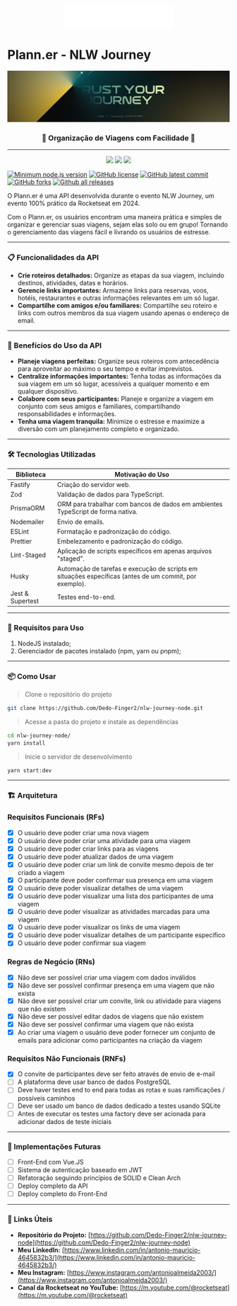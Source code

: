 <p align="center">
  <img style="width: 250px" src="https://raw.githubusercontent.com/Dedo-Finger2/nlw-journey-node/master/pulbic/images/nlw-journey-logo.png" />
</p>

# Plann.er - NLW Journey

![project-banner](https://raw.githubusercontent.com/Dedo-Finger2/nlw-journey-node/master/pulbic/images/nlw-journey-banner.png)

<h3 align="center">💫 Organização de Viagens com Facilidade 💫</h3>

---

<p align="center">
    <img src="https://img.shields.io/badge/typescript-%23007ACC.svg?style=for-the-badge&logo=typescript&logoColor=white"/>
  <img src="https://img.shields.io/badge/fastify-%23000000.svg?style=for-the-badge&logo=fastify&logoColor=white"/>
  <img src="https://img.shields.io/badge/Prisma-3982CE?style=for-the-badge&logo=Prisma&logoColor=white"/>
</p>

[![Minimum node.js version](https://badgen.net/npm/node/express)](https://npmjs.com/package/express)
[![GitHub license](https://badgen.net/github/license/Dedo-Finger2/nlw-journey-node)](https://github.com/Dedo-Finger2/nlw-journey-node/blob/master/LICENSE)
[![GitHub latest commit](https://badgen.net/github/last-commit/Dedo-Finger2/nlw-journey-node)](https://github.com/Dedo-Finger2/nlw-journey-node/commit/)
[![GitHub forks](https://badgen.net/github/forks/Dedo-Finger2/nlw-journey-node/)](https://github.com/Dedo-Finger2/nlw-journey-node/network/)
[![Github all releases](https://img.shields.io/github/downloads/Dedo-Finger2/nlw-journey-node/total.svg)](https://github.com/Dedo-Finger2/nlw-journey-node/releases/)

O Plann.er é uma API desenvolvida durante o evento NLW Journey, um evento 100% prático da Rocketseat em 2024.

Com o Plann.er, os usuários encontram uma maneira prática e simples de organizar e gerenciar suas viagens, sejam elas solo ou em grupo! Tornando o gerenciamento das viagens fácil e livrando os usuários de estresse.

---

### 📋 Funcionalidades da API

- **Crie roteiros detalhados:** Organize as etapas da sua viagem, incluindo destinos, atividades, datas e horários.
- **Gerencie links importantes:** Armazene links para reservas, voos, hotéis, restaurantes e outras informações relevantes em um só lugar.
- **Compartilhe com amigos e/ou familiares:** Compartilhe seu roteiro e links com outros membros da sua viagem usando apenas o endereço de email.

---

### 🌟 Benefícios do Uso da API

- **Planeje viagens perfeitas:** Organize seus roteiros com antecedência para aproveitar ao máximo o seu tempo e evitar imprevistos.
- **Centralize informações importantes:** Tenha todas as informações da sua viagem em um só lugar, acessíveis a qualquer momento e em qualquer dispositivo.
- **Colabore com seus participantes:** Planeje e organize a viagem em conjunto com seus amigos e familiares, compartilhando responsabilidades e informações.
- **Tenha uma viagem tranquila:** Minimize o estresse e maximize a diversão com um planejamento completo e organizado.

---

### 🛠️ Tecnologias Utilizadas

| Biblioteca        | Motivação do Uso                                                                 |
|-------------------|----------------------------------------------------------------------------------|
| Fastify           | Criação do servidor web.                                                         |
| Zod               | Validação de dados para TypeScript.                                              |
| PrismaORM         | ORM para trabalhar com bancos de dados em ambientes TypeScript de forma nativa.  |
| Nodemailer        | Envio de emails.                                                                 |
| ESLint            | Formatação e padronização do código.                                             |
| Prettier          | Embelezamento e padronização do código.                                          |
| Lint-Staged       | Aplicação de scripts específicos em apenas arquivos "staged".                    |
| Husky             | Automação de tarefas e execução de scripts em situações específicas (antes de um commit, por exemplo). |
| Jest & Supertest  | Testes end-to-end.                                                               |

---

### 🚀 Requisitos para Uso

1. NodeJS instalado;
2. Gerenciador de pacotes instalado (npm, yarn ou pnpm);

---

### 📦 Como Usar

> Clone o repositório do projeto
```bash
git clone https://github.com/Dedo-Finger2/nlw-journey-node.git
```

> Acesse a pasta do projeto e instale as dependências
```bash
cd nlw-journey-node/
yarn install
```

> Inicie o servidor de desenvolvimento
```bash
yarn start:dev
```

---

### 🏗️ Arquitetura

### Requisitos Funcionais (RFs)

- [x] O usuário deve poder criar uma nova viagem
- [x] O usuário deve poder criar uma atividade para uma viagem
- [x] O usuário deve poder criar links para as viagens
- [x] O usuário deve poder atualizar dados de uma viagem
- [x] O usuário deve poder criar um link de convite mesmo depois de ter criado a viagem
- [x] O participante deve poder confirmar sua presença em uma viagem
- [x] O usuário deve poder visualizar detalhes de uma viagem
- [x] O usuário deve poder visualizar uma lista dos participantes de uma viagem
- [x] O usuário deve poder visualizar as atividades marcadas para uma viagem
- [x] O usuário deve poder visualizar os links de uma viagem
- [x] O usuário deve poder visualizar detalhes de um participante específico
- [x] O usuário deve poder confirmar sua viagem

### Regras de Negócio (RNs)

- [x] Não deve ser possível criar uma viagem com dados inválidos
- [x] Não deve ser possível confirmar presença em uma viagem que não exista
- [x] Não deve ser possível criar um convite, link ou atividade para viagens que não existem
- [x] Não deve ser possível editar dados de viagens que não existem
- [x] Não deve ser possível confirmar uma viagem que não exista
- [x] Ao criar uma viagem o usuário deve poder fornecer um conjunto de emails para adicionar como participantes na criação da viagem

### Requisitos Não Funcionais (RNFs)

- [x] O convite de participantes deve ser feito através de envio de e-mail
- [ ] A plataforma deve usar banco de dados PostgreSQL
- [ ] Deve haver testes end to end para todas as rotas e suas ramificações / possíveis caminhos
- [ ] Deve ser usado um banco de dados dedicado a testes usando SQLite
- [ ] Antes de executar os testes uma factory deve ser acionada para adicionar dados de teste iniciais

---

### 🔮 Implementações Futuras

- [ ] Front-End com Vue.JS
- [ ] Sistema de autenticação baseado em JWT
- [ ] Refatoração seguindo princípios de SOLID e Clean Arch
- [ ] Deploy completo da API
- [ ] Deploy completo do Front-End

---

### 🔗 Links Úteis

- **Repositório do Projeto:** [https://github.com/Dedo-Finger2/nlw-journey-node](https://github.com/Dedo-Finger2/nlw-journey-node)
- **Meu LinkedIn:** [https://www.linkedin.com/in/antonio-mauricio-4645832b3/](https://www.linkedin.com/in/antonio-mauricio-4645832b3/)
- **Meu Instagram:** [https://www.instagram.com/antonioalmeida2003/](https://www.instagram.com/antonioalmeida2003/)
- **Canal da Rocketseat no YouTube:** [https://m.youtube.com/@rocketseat](https://m.youtube.com/@rocketseat)
